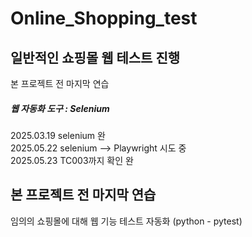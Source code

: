 # Online_Shopping_test

## 일반적인 쇼핑몰 웹 테스트 진행  
본 프로젝트 전 마지막 연습    

##### 웹 자동화 도구 : Selenium   
2025.03.19 selenium 완  
2025.05.22 selenium --> Playwright 시도 중  
2025.05.23 TC003까지 확인 완  

  
본 프로젝트 전 마지막 연습    
---  

임의의 쇼핑몰에 대해 웹 기능 테스트 자동화 (python - pytest)



